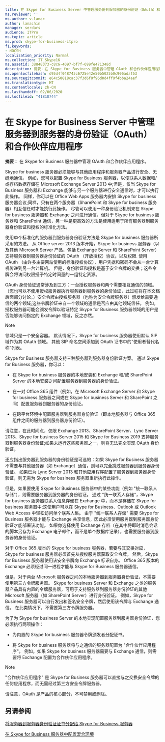 ```yaml
---
title: 在 Skype for Business Server 中管理服务器到服务器的身份验证（OAuth）和合作伙伴应用程序
ms.reviewer: ''
ms.author: v-lanac
author: lanachin
manager: serdars
audience: ITPro
ms.topic: article
ms.prod: skype-for-business-itpro
f1.keywords:
- NOCSH
localization_priority: Normal
ms.collection: IT_Skype16
ms.assetid: 38848373-c8c6-4097-bf7f-699fe471348d
description: 摘要：在 Skype for Business 服务器中管理 OAuth 和合作伙伴应用程序。
ms.openlocfilehash: d95d4f048743c6725e42e50b5025b0c906adaf53
ms.sourcegitcommit: e64c50818cac37f3d6f0f96d0d4ff0f4bba24aef
ms.translationtype: MT
ms.contentlocale: zh-CN
ms.lasthandoff: 02/06/2020
ms.locfileid: "41818744"
---
```

# <a name="manage-server-to-server-authentication-oauth-and-partner-applications-in-skype-for-business-server"></a>在 Skype for Business Server 中管理服务器到服务器的身份验证（OAuth）和合作伙伴应用程序
 
**摘要：** 在 Skype for Business 服务器中管理 OAuth 和合作伙伴应用程序。
  
Skype for business 服务器必须能够与其他应用程序和服务器产品进行安全、无缝地通信。 例如，您可以配置 Skype for Business 服务器，以便联系人数据和/或存档数据存储在 Microsoft Exchange Server 2013 中;但是，仅当 Skype for Business 服务器和 Exchange 能够与另一个服务器进行安全通信时，才可以执行此操作。 同样，你可以在 Office Web Apps 服务器内安排 Skype for business 服务器会议;同样，只有在两个服务器（SharePoint 和 Skype for business 服务器）相互信任时才能执行此操作。 尽管可以使用一种身份验证机制来在 Skype for business 服务器和 Exchange 之间进行通信，但对于 Skype for business 服务器和 SharePoint 通信，另一种是更高效的方法是使用适用于所有服务器到服务器身份验证和授权的标准化方法。
  
使用单个标准化的服务器到服务器身份验证方法是 Skype for business 服务器所采用的方法。 从 Office server 2013 版本开始，Skype for business 服务器（以及其他 Microsoft Server 产品，包括 Exchange Server 和 SharePoint Server）支持服务器到服务器身份验证的 OAuth （开放授权）协议，以及权限. 使用 OAuth （由许多主要网站使用的标准授权协议），用户凭据和密码不会从一台计算机传递到另一台计算机。 但是，身份验证和授权是基于安全令牌的交换；这些令牌会将访问权限授予特定时间量的一组特定资源。
  
OAuth 身份验证通常涉及到三方：一台授权服务器和两个需要相互通信的领域。 （您也可以不使用授权服务器执行服务器到服务器的身份验证，此过程将在本文档后面部分讨论。）安全令牌由授权服务器（也称为安全令牌服务器）颁发给需要通信的两个领域;这些令牌验证来自一个领域的通信是否应由其他领域信任。 例如，授权服务器可能会颁发令牌以验证特定 Skype for Business 服务器领域的用户是否能够访问指定的 Exchange 领域，反之亦然。
  
> [!NOTE]
> 领域只是一个安全容器。 默认情况下，Skype for business 服务器使用默认 SIP 域作为其 OAuth 领域。 其他 SIP 命名空间添加到 OAuth 证书中的“使用者替代名称”列表。 
  
Skype for Business 服务器支持三种服务器到服务器身份验证方案。 通过 Skype for Business 服务器，你可以：
  
- 在 Skype for business 服务器的本地安装和 Exchange 和/或 SharePoint Server 的本地安装之间配置服务器到服务器的身份验证。
    
- 在一对 Office 365 组件（例如，在 Microsoft Exchange Server 和 Skype for business 服务器之间或在 Skype for business Server 和 SharePoint 之间）配置服务器到服务器的身份验证。
    
- 在跨平台环境中配置服务器到服务器身份验证（即本地服务器与 Office 365 组件之间的服务器到服务器身份验证）。
    
请注意，在此时间点，仅限 Exchange 2013、SharePoint Server、Lync Server 2013、Skype for business Server 2015 和 Skype for Business 2019 支持服务器到服务器身份验证;如果未运行这些服务器之一，则将无法完全实现 OAuth 身份验证。
  
还应指出服务器到服务器的身份验证是可选的：如果 Skype for Business 服务器不需要与其他服务器（如 Exchange）通信，则可以完全跳过服务器到服务器身份验证。 如果已为 Lync Server 2013 和其他应用程序配置了服务器到服务器身份验证，则无需为 Skype for business 服务器重新执行此操作。 
  
但是，如果要使用 Skype for Business 服务器中的某些功能（例如 "统一联系人存储"），则需要服务器到服务器的身份验证。 通过 "统一联系人存储"，Skype for business 服务器联系人信息存储在 Exchange 中，而不是存储在 Skype for business 服务器中;这使用户可以在 Skype for Business、Outlook 或 Outlook Web Access 中轻松访问单个联系人集。 由于 "统一联系人存储" 需要 Skype for Business 服务器才能与 Exchange 共享信息，因此必须使用服务器到服务器身份验证才能部署该功能。 如果你选择使用 Exchange 存档（在其中将即时消息会话的脚本另存为 Exchange 电子邮件，而不是单个数据库记录），也需要服务器到服务器的身份验证。
  
对于 Office 365 版本的 Skype for business 服务器，若要与其交换对应，Skype for business 服务器必须首先从授权服务器获取安全令牌。 然后，Skype for Business 服务器使用该安全令牌向 Exchange 标识自身。 Office 365 版本的 Exchange 必须经过同一进程才能与 Skype for Business 服务器通信。
  
但是，对于两台 Microsoft 服务器之间的本地服务器到服务器身份验证，不需要使用第三方令牌服务器。 Skype for business Server 和 Exchange 之类的服务器产品具有内置的令牌服务器，可用于支持服务器到服务器身份验证的其他 Microsoft 服务器（如 SharePoint Server）进行身份验证。 例如，Skype for Business 服务器可以自行发出和签名安全令牌，然后使用该令牌与 Exchange 通信。 在此类情况下，不需要第三方令牌服务器。
  
为了为 Skype for business Server 的本地实现配置服务器到服务器身份验证，您必须执行两项操作：
  
- 为内置的 Skype for business 服务器令牌颁发者分配证书。
    
- 将 Skype for business 服务器将与之通信的服务器配置为 "合作伙伴应用程序"。 例如，如果 Skype for business 服务器需要与 Exchange 通信，则需要将 Exchange 配置为合作伙伴应用程序。
    
> [!NOTE]
> "合作伙伴应用程序" 是 Skype for Business 服务器可以直接与之交换安全令牌的任何应用程序，而无需经过第三方安全令牌服务器。 
  
请注意，OAuth 是产品的核心部分，不可禁用或删除。
  
## <a name="see-also"></a>另请参阅

[将服务器到服务器身份验证证书分配给 Skype for Business 服务器](assign-a-server-to-server-certificate.md)
  
[在 Skype for Business 服务器中配置混合环境](configure-a-hybrid-environment.md)
